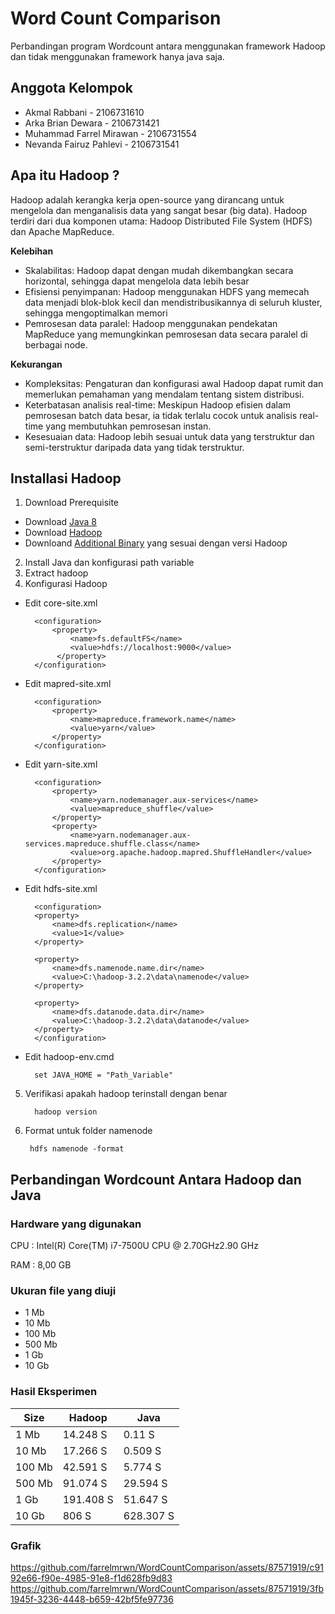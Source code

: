 # Word Count Comparison
Perbandingan program Wordcount antara menggunakan framework Hadoop dan tidak menggunakan framework hanya java saja.
## Anggota Kelompok
- Akmal Rabbani - 2106731610
- Arka Brian Dewara - 2106731421
- Muhammad Farrel Mirawan - 2106731554
- Nevanda Fairuz Pahlevi - 2106731541

## Apa itu Hadoop ?
Hadoop adalah kerangka kerja open-source yang dirancang untuk mengelola dan menganalisis data yang sangat besar (big data). Hadoop terdiri dari dua komponen utama: Hadoop Distributed File System (HDFS) dan Apache MapReduce.

**Kelebihan**
- Skalabilitas: Hadoop dapat dengan mudah dikembangkan secara horizontal, sehingga dapat mengelola data lebih besar
- Efisiensi penyimpanan: Hadoop menggunakan HDFS yang memecah data menjadi blok-blok kecil dan mendistribusikannya di seluruh kluster, sehingga mengoptimalkan memori
- Pemrosesan data paralel: Hadoop menggunakan pendekatan MapReduce yang memungkinkan pemrosesan data secara paralel di berbagai node.

**Kekurangan**
- Kompleksitas: Pengaturan dan konfigurasi awal Hadoop dapat rumit dan memerlukan pemahaman yang mendalam tentang sistem distribusi.
- Keterbatasan analisis real-time: Meskipun Hadoop efisien dalam pemrosesan batch data besar, ia tidak terlalu cocok untuk analisis real-time yang membutuhkan pemrosesan instan.
- Kesesuaian data: Hadoop lebih sesuai untuk data yang terstruktur dan semi-terstruktur daripada data yang tidak terstruktur.

## Installasi Hadoop
1. Download Prerequisite
- Download [Java 8](https://www.oracle.com/id/java/technologies/javase/javase8-archive-downloads.html)
- Download [Hadoop](https://archive.apache.org/dist/hadoop/common/)
- Downloand [Additional Binary](https://github.com/cdarlint/winutils) yang sesuai dengan versi Hadoop
2. Install Java dan konfigurasi path variable
3. Extract hadoop
4. Konfigurasi Hadoop
- Edit core-site.xml

        <configuration>
            <property>
                <name>fs.defaultFS</name>
                <value>hdfs://localhost:9000</value>
             </property>
        </configuration>

- Edit mapred-site.xml

        <configuration>
            <property>
                <name>mapreduce.framework.name</name>
                <value>yarn</value>
            </property>
        </configuration>

- Edit yarn-site.xml

        <configuration>
            <property>
                <name>yarn.nodemanager.aux-services</name>
                <value>mapreduce_shuffle</value>
            </property>
            <property>
                <name>yarn.nodemanager.aux-services.mapreduce.shuffle.class</name>
                <value>org.apache.hadoop.mapred.ShuffleHandler</value>
            </property>
        </configuration>

- Edit hdfs-site.xml

        <configuration>
        <property>
            <name>dfs.replication</name>
            <value>1</value>
        </property>

        <property>
            <name>dfs.namenode.name.dir</name>
            <value>C:\hadoop-3.2.2\data\namenode</value>
        </property>

        <property>
            <name>dfs.datanode.data.dir</name>
            <value>C:\hadoop-3.2.2\data\datanode</value>
        </property>
        </configuration>

- Edit hadoop-env.cmd
        
        set JAVA_HOME = "Path_Variable"
5. Verifikasi apakah hadoop terinstall dengan benar

         hadoop version
6. Format untuk folder namenode

        hdfs namenode -format

## Perbandingan Wordcount Antara Hadoop dan Java
### Hardware yang digunakan
CPU : Intel(R) Core(TM) i7-7500U CPU @ 2.70GHz2.90 GHz

RAM : 8,00 GB
### Ukuran file yang diuji
- 1 Mb 
- 10 Mb
- 100 Mb 
- 500 Mb 
- 1 Gb 
- 10 Gb 
### Hasil Eksperimen
| Size   | Hadoop    | Java      |
|--------|-----------|-----------|
| 1 Mb   | 14.248 S  | 0.11 S    |
| 10 Mb  | 17.266 S  | 0.509 S   |
| 100 Mb | 42.591 S  | 5.774 S   |
| 500 Mb | 91.074 S  | 29.594 S  |
| 1 Gb   | 191.408 S | 51.647 S  |
| 10 Gb  | 806 S     | 628.307 S |
### Grafik
https://github.com/farrelmrwn/WordCountComparison/assets/87571919/c9192e66-f90e-4985-91e8-f1d628fb9d83
https://github.com/farrelmrwn/WordCountComparison/assets/87571919/3fb1945f-3236-4448-b659-42bf5fe97736

